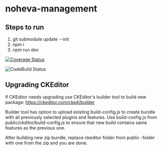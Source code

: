 # noheva-management

## Steps to run
1. git submodule update --init
2. npm i
3. npm run dev

[![Coverage Status](https://coveralls.io/repos/github/Metatavu/muisti-management/badge.svg)](https://coveralls.io/github/Metatavu/muisti-management)

![CodeBuild Status](https://codebuild.eu-central-1.amazonaws.com/badges?uuid=eyJlbmNyeXB0ZWREYXRhIjoiSndMWjgyR2NvSzRlRCtKaDJpZnpPWEZsRG5QOXpXQTk4VnVXdGNoL1lHcGpoaHFJbEpLbjZKdlhpR3NxYldGWTB1dXVURW55M0ljYnpzb1VHcmtXeFhJPSIsIml2UGFyYW1ldGVyU3BlYyI6ImZsSWYzUG02ZlJHRHRONUUiLCJtYXRlcmlhbFNldFNlcmlhbCI6MX0%3D&branch=develop "CodeBuild status")

## Upgrading CKEditor

If CKEditor needs upgrading use CKEditor's builder tool to build new package: https://ckeditor.com/cke4/builder

Builder tool has option to upload existing build-config.js to create bundle with all previously selected plugins and features. Use build-config.js from public/ckditor/build-config.js to ensure that new build contains same features as the previous one.

After building new zip bundle, replace ckeditor folder from public -folder with one from the zip and you are done.

